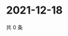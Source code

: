 # 2021-12-18

共 0 条

<!-- BEGIN WEIBO -->
<!-- 最后更新时间 Sat Dec 18 2021 22:08:06 GMT+0800 (China Standard Time) -->

<!-- END WEIBO -->
